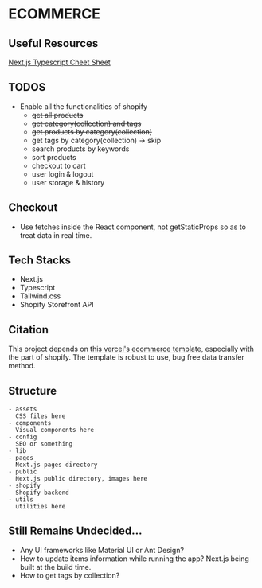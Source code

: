# ECOMMERCE

## Useful Resources
[Next.js Typescript Cheet Sheet](https://www.saltycrane.com/cheat-sheets/typescript/next.js/latest/)

## TODOS
- Enable all the functionalities of shopify
  - ~~get all products~~
  - ~~get category(collection) and tags~~
  - ~~get products by category(collection)~~
  - get tags by category(collection) -> skip
  - search products by keywords
  - sort products
  - checkout to cart
  - user login & logout
  - user storage & history

## Checkout
- Use fetches inside the React component, not getStaticProps so as to treat data in real time.

## Tech Stacks
- Next.js
- Typescript
- Tailwind.css
- Shopify Storefront API

## Citation
This project depends on [this vercel's ecommerce template](https://github.com/vercel/commerce/), especially with the part of shopify.
The template is robust to use, bug free data transfer method. 

## Structure
```
- assets
  CSS files here
- components
  Visual components here
- config
  SEO or something
- lib
- pages
  Next.js pages directory
- public
  Next.js public directory, images here
- shopify
  Shopify backend
- utils
  utilities here
```

## Still Remains Undecided...
- Any UI frameworks like Material UI or Ant Design?
- How to update items information while running the app? Next.js being built at the build time.
- How to get tags by collection?
